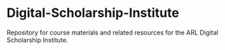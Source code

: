 # Digital-Scholarship-Institute
Repository for course materials and related resources for the ARL Digital Scholarship Institute. 
